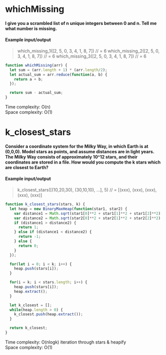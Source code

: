 # whichMissing
#### I give you a scrambled list of n unique integers between 0 and n. Tell me what number is missing.

#### Example input/output

> which_missing_1([2, 5, 0, 3, 4, 1, 8, 7]) // = 6
> which_missing_2([2, 5, 0, 3, 4, 1, 8, 7]) // = 6
> which_missing_3([2, 5, 0, 3, 4, 1, 8, 7]) // = 6

```JavaScript
function whichMissing(arr) {
  let sum = (arr.length + 1) * (arr.length/2);
  let actual_sum = arr.reduce(function(a, b) {
    return a + b;
  });

  return sum - actual_sum;
}
```
Time complexity: O(n) <br>
Space complexity: O(1)

# k_closest_stars
#### Consider a coordinate system for the Milky Way, in which Earth is at (0,0,0). Model stars as points, and assume distances are in light years. The Milky Way consists of approximately 10^12 stars, and their coordinates are stored in a file. How would you compute the k stars which are closest to Earth?

#### Example input/output

> k_closest_stars([(10,20,30), (30,10,10), ...], 5) // = [(xxx), (xxx), (xxx), (xxx), (xxx)]

```JavaScript
function k_closest_stars(stars, k) {
  let heap = new BinaryMaxHeap(function(star1, star2) {
    var distance1 = Math.sqrt(star1[0]**2 + star1[1]**2 + star1[2]**2);
    var distance2 = Math.sqrt(star2[0]**2 + star2[1]**2 + star2[2]**2);
    if (distance1 > distance2) {
      return 1;
    } else if (distance1 < distance2) {
      return -1;
    } else {
      return 0;
    }
  });

  for(let i = 0; i < k; i++) {
    heap.push(stars[i]);
  }

  for(i = k; i < stars.length; i++) {
    heap.push(stars[i]);
    heap.extract();
  }

  let k_closest = [];
  while(heap.length > 0) {
    k_closest.push(heap.extract());
  }

  return k_closest;
}
```
Time complexity: O(nlogk) iteration through stars & heapify <br>
Space complexity: O(1)
